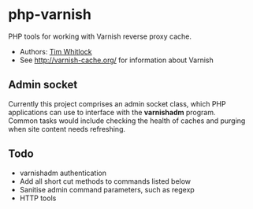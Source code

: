 # php-varnish

PHP tools for working with Varnish reverse proxy cache.

* Authors: [Tim Whitlock](http://twitter.com/timwhitlock)
* See http://varnish-cache.org/ for information about Varnish
	
## Admin socket

Currently this project comprises an admin socket class, which PHP applications can use to interface with the **varnishadm** program.  
Common tasks would include checking the health of caches and purging when site content needs refreshing.

## Todo

* varnishadm authentication
* Add all short cut methods to commands listed below
* Sanitise admin command parameters, such as regexp
* HTTP tools
